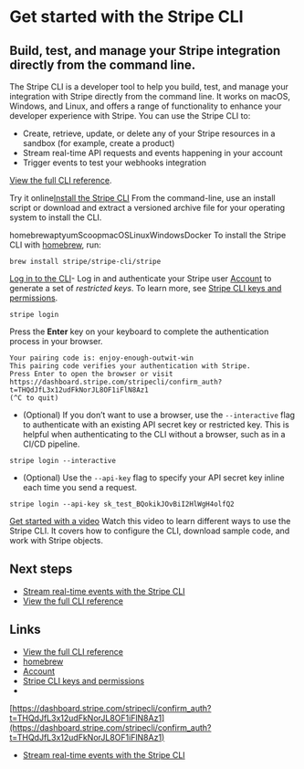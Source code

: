 # Get started with the Stripe CLI

## Build, test, and manage your Stripe integration directly from the command line.

The Stripe CLI is a developer tool to help you build, test, and manage your
integration with Stripe directly from the command line. It works on macOS,
Windows, and Linux, and offers a range of functionality to enhance your
developer experience with Stripe. You can use the Stripe CLI to:

- Create, retrieve, update, or delete any of your Stripe resources in a sandbox
(for example, create a product)
- Stream real-time API requests and events happening in your account
- Trigger events to test your webhooks integration

[View the full CLI reference](https://docs.stripe.com/cli).

Try it online[Install the Stripe
CLI](https://docs.stripe.com/stripe-cli#install)
From the command-line, use an install script or download and extract a versioned
archive file for your operating system to install the CLI.

homebrewaptyumScoopmacOSLinuxWindowsDocker
To install the Stripe CLI with [homebrew](https://brew.sh/), run:

```
brew install stripe/stripe-cli/stripe
```

[Log in to the CLI](https://docs.stripe.com/stripe-cli#login-account)- Log in
and authenticate your Stripe user
[Account](https://docs.stripe.com/get-started/account/activate) to generate a
set of *restricted keys*. To learn more, see [Stripe CLI keys and
permissions](https://docs.stripe.com/stripe-cli/keys).

```
stripe login
```

Press the **Enter** key on your keyboard to complete the authentication process
in your browser.

```
Your pairing code is: enjoy-enough-outwit-win
This pairing code verifies your authentication with Stripe.
Press Enter to open the browser or visit
https://dashboard.stripe.com/stripecli/confirm_auth?t=THQdJfL3x12udFkNorJL8OF1iFlN8Az1
(^C to quit)
```

- (Optional) If you don’t want to use a browser, use the `--interactive` flag to
authenticate with an existing API secret key or restricted key. This is helpful
when authenticating to the CLI without a browser, such as in a CI/CD pipeline.

```
stripe login --interactive
```

- (Optional) Use the `--api-key` flag to specify your API secret key inline each
time you send a request.

```
stripe login --api-key sk_test_BQokikJOvBiI2HlWgH4olfQ2
```

[Get started with a video](https://docs.stripe.com/stripe-cli#get-started)
Watch this video to learn different ways to use the Stripe CLI. It covers how to
configure the CLI, download sample code, and work with Stripe objects.

## Next steps

- [Stream real-time events with the Stripe
CLI](https://docs.stripe.com/webhooks#local-listener)
- [View the full CLI reference](https://docs.stripe.com/cli)

## Links

- [View the full CLI reference](https://docs.stripe.com/cli)
- [homebrew](https://brew.sh/)
- [Account](https://docs.stripe.com/get-started/account/activate)
- [Stripe CLI keys and permissions](https://docs.stripe.com/stripe-cli/keys)
-
[https://dashboard.stripe.com/stripecli/confirm_auth?t=THQdJfL3x12udFkNorJL8OF1iFlN8Az1](https://dashboard.stripe.com/stripecli/confirm_auth?t=THQdJfL3x12udFkNorJL8OF1iFlN8Az1)
- [Stream real-time events with the Stripe
CLI](https://docs.stripe.com/webhooks#local-listener)
